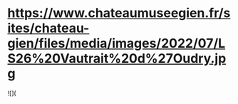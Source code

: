 # https://www.chateaumuseegien.fr/sites/chateau-gien/files/media/images/2022/07/LS26%20Vautrait%20d%27Oudry.jpg

![](
